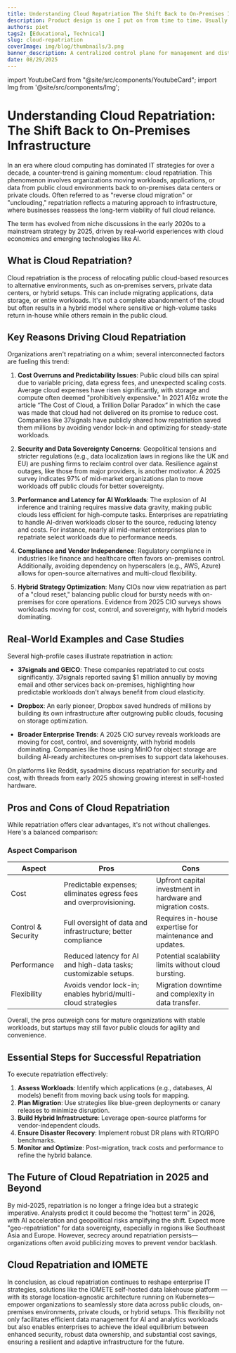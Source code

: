 ```yaml
---
title: Understanding Cloud Repatriation The Shift Back to On-Premises Infrastructure
description: Product design is one I put on from time to time. Usually this means firing up Figma or Balsamiq (wireframing tool)  and spending a week pushing around UI elements
authors: piet
tags2: [Educational, Technical]
slug: cloud-repatriation
coverImage: img/blog/thumbnails/3.png
banner_description: A centralized control plane for management and distributed data planes for processing
date: 08/29/2025
---
```


import YoutubeCard from "@site/src/components/YoutubeCard";
import Img from '@site/src/components/Img';


# Understanding Cloud Repatriation: The Shift Back to On-Premises Infrastructure

In an era where cloud computing has dominated IT strategies for over a decade, a counter-trend is gaining momentum: cloud repatriation. This phenomenon involves organizations moving workloads, applications, or data from public cloud environments back to on-premises data centers or private clouds. Often referred to as "reverse cloud migration" or "unclouding," repatriation reflects a maturing approach to infrastructure, where businesses reassess the long-term viability of full cloud reliance.

The term has evolved from niche discussions in the early 2020s to a mainstream strategy by 2025, driven by real-world experiences with cloud economics and emerging technologies like AI.

## What is Cloud Repatriation?

Cloud repatriation is the process of relocating public cloud-based resources to alternative environments, such as on-premises servers, private data centers, or hybrid setups. This can include migrating applications, data storage, or entire workloads. It's not a complete abandonment of the cloud but often results in a hybrid model where sensitive or high-volume tasks return in-house while others remain in the public cloud.

## Key Reasons Driving Cloud Repatriation

Organizations aren't repatriating on a whim; several interconnected factors are fueling this trend:

1. **Cost Overruns and Predictability Issues**: Public cloud bills can spiral due to variable pricing, data egress fees, and unexpected scaling costs. Average cloud expenses have risen significantly, with storage and compute often deemed "prohibitively expensive." In 2021 A16z wrote the article “The Cost of Cloud, a Trillion Dollar Paradox” in which the case was made that cloud had not delivered on its promise to reduce cost. Companies like 37signals have publicly shared how repatriation saved them millions by avoiding vendor lock-in and optimizing for steady-state workloads.

2. **Security and Data Sovereignty Concerns**: Geopolitical tensions and stricter regulations (e.g., data localization laws in regions like the UK and EU) are pushing firms to reclaim control over data. Resilience against outages, like those from major providers, is another motivator. A 2025 survey indicates 97% of mid-market organizations plan to move workloads off public clouds for better sovereignty.

3. **Performance and Latency for AI Workloads**: The explosion of AI inference and training requires massive data gravity, making public clouds less efficient for high-compute tasks. Enterprises are repatriating to handle AI-driven workloads closer to the source, reducing latency and costs. For instance, nearly all mid-market enterprises plan to repatriate select workloads due to performance needs.

4. **Compliance and Vendor Independence**: Regulatory compliance in industries like finance and healthcare often favors on-premises control. Additionally, avoiding dependency on hyperscalers (e.g., AWS, Azure) allows for open-source alternatives and multi-cloud flexibility.

5. **Hybrid Strategy Optimization**: Many CIOs now view repatriation as part of a "cloud reset," balancing public cloud for bursty needs with on-premises for core operations. Evidence from 2025 CIO surveys shows workloads moving for cost, control, and sovereignty, with hybrid models dominating.

## Real-World Examples and Case Studies

Several high-profile cases illustrate repatriation in action:

- **37signals and GEICO**: These companies repatriated to cut costs significantly. 37signals reported saving $1 million annually by moving email and other services back on-premises, highlighting how predictable workloads don't always benefit from cloud elasticity.

- **Dropbox**: An early pioneer, Dropbox saved hundreds of millions by building its own infrastructure after outgrowing public clouds, focusing on storage optimization.

- **Broader Enterprise Trends**: A 2025 CIO survey reveals workloads are moving for cost, control, and sovereignty, with hybrid models dominating. Companies like those using MinIO for object storage are building AI-ready architectures on-premises to support data lakehouses.

On platforms like Reddit, sysadmins discuss repatriation for security and cost, with threads from early 2025 showing growing interest in self-hosted hardware.

## Pros and Cons of Cloud Repatriation

While repatriation offers clear advantages, it's not without challenges. Here's a balanced comparison:

### Aspect Comparison

| Aspect       | Pros                                                                 | Cons                                                         |
|--------------|----------------------------------------------------------------------|--------------------------------------------------------------|
| Cost         | Predictable expenses; eliminates egress fees and overprovisioning.   | Upfront capital investment in hardware and migration costs.  |
| Control & Security | Full oversight of data and infrastructure; better compliance      | Requires in-house expertise for maintenance and updates.     |
| Performance  | Reduced latency for AI and high-data tasks; customizable setups.     | Potential scalability limits without cloud bursting.         |
| Flexibility  | Avoids vendor lock-in; enables hybrid/multi-cloud strategies         | Migration downtime and complexity in data transfer.          |

Overall, the pros outweigh cons for mature organizations with stable workloads, but startups may still favor public clouds for agility and convenience.

## Essential Steps for Successful Repatriation

To execute repatriation effectively:

1. **Assess Workloads**: Identify which applications (e.g., databases, AI models) benefit from moving back using tools for mapping.
2. **Plan Migration**: Use strategies like blue-green deployments or canary releases to minimize disruption.
3. **Build Hybrid Infrastructure**: Leverage open-source platforms for vendor-independent clouds.
4. **Ensure Disaster Recovery**: Implement robust DR plans with RTO/RPO benchmarks.
5. **Monitor and Optimize**: Post-migration, track costs and performance to refine the hybrid balance.

## The Future of Cloud Repatriation in 2025 and Beyond

By mid-2025, repatriation is no longer a fringe idea but a strategic imperative. Analysts predict it could become the "hottest term" in 2026, with AI acceleration and geopolitical risks amplifying the shift. Expect more "geo-repatriation" for data sovereignty, especially in regions like Southeast Asia and Europe. However, secrecy around repatriation persists—organizations often avoid publicizing moves to prevent vendor backlash.

## Cloud Repatriation and IOMETE

In conclusion, as cloud repatriation continues to reshape enterprise IT strategies, solutions like the IOMETE self-hosted data lakehouse platform —with its storage location-agnostic architecture running on Kubernetes—empower organizations to seamlessly store data across public clouds, on-premises environments, private clouds, or hybrid setups. This flexibility not only facilitates efficient data management for AI and analytics workloads but also enables enterprises to achieve the ideal equilibrium between enhanced security, robust data ownership, and substantial cost savings, ensuring a resilient and adaptive infrastructure for the future.

